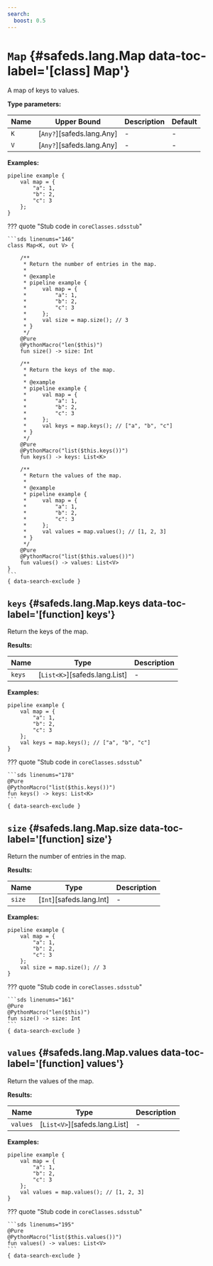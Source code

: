 ```yaml
---
search:
  boost: 0.5
---
```


[//]: # (DO NOT EDIT THIS FILE DIRECTLY. Instead, edit the corresponding stub file and execute `npm run docs:api`.)

# <code class="doc-symbol doc-symbol-class"></code> `Map` {#safeds.lang.Map data-toc-label='[class] Map'}

A map of keys to values.

**Type parameters:**

| Name | Upper Bound | Description | Default |
|------|-------------|-------------|---------|
| `K` | [`Any?`][safeds.lang.Any] | - | - |
| `V` | [`Any?`][safeds.lang.Any] | - | - |

**Examples:**

```sds
pipeline example {
    val map = {
        "a": 1,
        "b": 2,
        "c": 3
    };
}
```

??? quote "Stub code in `coreClasses.sdsstub`"

    ```sds linenums="146"
    class Map<K, out V> {

        /**
         * Return the number of entries in the map.
         *
         * @example
         * pipeline example {
         *     val map = {
         *         "a": 1,
         *         "b": 2,
         *         "c": 3
         *     };
         *     val size = map.size(); // 3
         * }
         */
        @Pure
        @PythonMacro("len($this)")
        fun size() -> size: Int

        /**
         * Return the keys of the map.
         *
         * @example
         * pipeline example {
         *     val map = {
         *         "a": 1,
         *         "b": 2,
         *         "c": 3
         *     };
         *     val keys = map.keys(); // ["a", "b", "c"]
         * }
         */
        @Pure
        @PythonMacro("list($this.keys())")
        fun keys() -> keys: List<K>

        /**
         * Return the values of the map.
         *
         * @example
         * pipeline example {
         *     val map = {
         *         "a": 1,
         *         "b": 2,
         *         "c": 3
         *     };
         *     val values = map.values(); // [1, 2, 3]
         * }
         */
        @Pure
        @PythonMacro("list($this.values())")
        fun values() -> values: List<V>
    }
    ```
    { data-search-exclude }

## <code class="doc-symbol doc-symbol-function"></code> `keys` {#safeds.lang.Map.keys data-toc-label='[function] keys'}

Return the keys of the map.

**Results:**

| Name | Type | Description |
|------|------|-------------|
| `keys` | [`List<K>`][safeds.lang.List] | - |

**Examples:**

```sds hl_lines="7"
pipeline example {
    val map = {
        "a": 1,
        "b": 2,
        "c": 3
    };
    val keys = map.keys(); // ["a", "b", "c"]
}
```

??? quote "Stub code in `coreClasses.sdsstub`"

    ```sds linenums="178"
    @Pure
    @PythonMacro("list($this.keys())")
    fun keys() -> keys: List<K>
    ```
    { data-search-exclude }

## <code class="doc-symbol doc-symbol-function"></code> `size` {#safeds.lang.Map.size data-toc-label='[function] size'}

Return the number of entries in the map.

**Results:**

| Name | Type | Description |
|------|------|-------------|
| `size` | [`Int`][safeds.lang.Int] | - |

**Examples:**

```sds hl_lines="7"
pipeline example {
    val map = {
        "a": 1,
        "b": 2,
        "c": 3
    };
    val size = map.size(); // 3
}
```

??? quote "Stub code in `coreClasses.sdsstub`"

    ```sds linenums="161"
    @Pure
    @PythonMacro("len($this)")
    fun size() -> size: Int
    ```
    { data-search-exclude }

## <code class="doc-symbol doc-symbol-function"></code> `values` {#safeds.lang.Map.values data-toc-label='[function] values'}

Return the values of the map.

**Results:**

| Name | Type | Description |
|------|------|-------------|
| `values` | [`List<V>`][safeds.lang.List] | - |

**Examples:**

```sds hl_lines="7"
pipeline example {
    val map = {
        "a": 1,
        "b": 2,
        "c": 3
    };
    val values = map.values(); // [1, 2, 3]
}
```

??? quote "Stub code in `coreClasses.sdsstub`"

    ```sds linenums="195"
    @Pure
    @PythonMacro("list($this.values())")
    fun values() -> values: List<V>
    ```
    { data-search-exclude }

